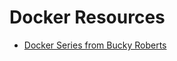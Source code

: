 # Docker Resources

- [Docker Series from Bucky
    Roberts](https://www.youtube.com/playlist?list=PL6gx4Cwl9DGBkvpSIgwchk0glHLz7CQ-7)
